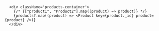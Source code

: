       <div className='products-container'>
        {/* {["product1", "Product2"].map((product) => product)} */}
        {products?.map((product) => <Product key={product._id} product={product} />)}
      </div>